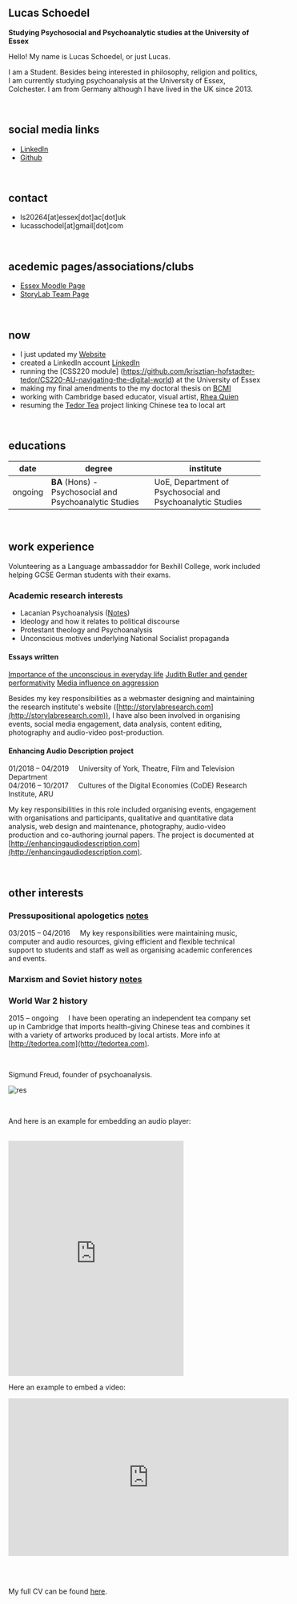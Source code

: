 ## Lucas Schoedel
**Studying Psychosocial and Psychoanalytic studies at the University of Essex**  

Hello! My name is Lucas Schoedel, or just Lucas. 

I am a Student. Besides being interested in philosophy, religion and politics, I am currently studying psychoanalysis at the University of Essex, Colchester. I am from Germany although I have lived in the UK since 2013. 

<br>

## social media links
- [LinkedIn](https://www.linkedin.com/in/lucas-schoedel-1a5649225/)
- [Github](https://github.com/2001057)

<br>

## contact
- ls20264[at]essex[dot]ac[dot]uk
- lucasschodel[at]gmail[dot]com

<br>

## acedemic pages/associations/clubs
- [Essex Moodle Page](https://moodle.essex.ac.uk/user/profile.php?id=164180)
- [StoryLab Team Page](https://storylabresearch.com/team/)

<br>

## now
- I just updated my [Website](https://2001057.github.io/CS220-AU-portfolio/)
- created a LinkedIn account [LinkedIn](https://www.linkedin.com/in/lucas-schoedel-1a5649225/)
- running the [CSS220 module] (https://github.com/krisztian-hofstadter-tedor/CS220-AU-navigating-the-digital-world) at the University of Essex
- making my final amendments to the my doctoral thesis on [BCMI](https://bcmi.khofstadter.com/)
- working with Cambridge based educator, visual artist, [Rhea Quien](http://rq-art.com/)
- resuming the [Tedor Tea](http://tedortea.com/) project linking Chinese tea to local art

<br>

## educations

| date | degree | institute |
--- | --- | ---
| ongoing | **BA** (Hons) - Psychosocial and Psychoanalytic Studies | UoE, Department of Psychosocial and Psychoanalytic Studies |

<br>

## work experience
Volunteering as a Language ambassaddor for Bexhill College, work included helping GCSE German students with their exams.

### Academic research interests
- Lacanian Psychoanalysis ([Notes](https://github.com/2001057/CS220-AU-portfolio/blob/main/assets/img/Lacan.pdf))
- Ideology and how it relates to political discourse
- Protestant theology and Psychoanalysis
- Unconscious motives underlying National Socialist propaganda

#### Essays written
[Importance of the unconscious in everyday life](https://github.com/2001057/CS220-AU-portfolio/blob/main/assets/img/Unconscious%20Essay_2001057.pdf)
[Judith Butler and gender performativity](https://github.com/2001057/CS220-AU-portfolio/blob/main/assets/img/PA134_2001057.pdf)
[Media influence on aggression](https://github.com/2001057/CS220-AU-portfolio/blob/main/assets/img/Media%20influence%20on%20aggression.pdf)

Besides my key responsibilities as a webmaster designing and maintaining the research institute's website ([http://storylabresearch.com](http://storylabresearch.com)), I have also been involved in organising events, social media engagement, data analysis, content editing, photography and audio-video post-production.

#### Enhancing Audio Description project
01/2018 – 04/2019 &nbsp; &nbsp; University of York, Theatre, Film and Television Department  
04/2016 – 10/2017 &nbsp; &nbsp; Cultures of the Digital Economies (CoDE) Research Institute, ARU  

My key responsibilities in this role included organising events, engagement with organisations and participants, qualitative and quantitative data analysis, web design and maintenance, photography, audio-video production and co-authoring journal papers. The project is documented at [http://enhancingaudiodescription.com](http://enhancingaudiodescription.com).

<br>

## other interests
### Pressupositional apologetics [notes](http://tedortea.com)

03/2015 – 04/2016 &nbsp; &nbsp; My key responsibilities were maintaining music, computer and audio resources, giving efficient and flexible technical support to students and staff as well as organising academic conferences and events.

### Marxism and Soviet history [notes](http://tedortea.com)


### World War 2 history
2015 – ongoing &nbsp; &nbsp; I have been operating an independent tea company set up in Cambridge that imports health-giving Chinese teas and combines it with a variety of artworks produced by local artists. More info at [http://tedortea.com](http://tedortea.com).

<br>

Sigmund Freud, founder of psychoanalysis.

![res](https://3.bp.blogspot.com/-1FNoZfnwoaE/UtrZ1l-OtAI/AAAAAAAAAd0/S7qHe4trZbI/s1600/Sigmund+Freud.jpg)

<br>

And here is an example for embedding an audio player:

<br>

<iframe style="border: 0; width: 350px; height: 470px;" src="https://bandcamp.com/EmbeddedPlayer/album=3437348308/size=large/bgcol=ffffff/linkcol=0687f5/tracklist=false/transparent=true/" seamless><a href="https://tedor.bandcamp.com/album/secret-place-remixes">Secret Place + Remixes by Krisztián | tEdör | Hofstädter</a></iframe>

<br>

Here an example to embed a video:

<iframe width="560" height="315" src="https://www.youtube.com/embed/2nk_eLk1kGY" title="YouTube video player" frameborder="0" allow="accelerometer; autoplay; clipboard-write; encrypted-media; gyroscope; picture-in-picture" allowfullscreen></iframe>

<br><br> 

My full CV can be found [here](https://khofstadter.com/assets/doc/KHofstader-CV.pdf).
